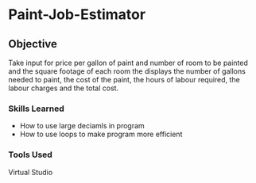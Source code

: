 # Paint-Job-Estimator

## Objective

Take input for price per gallon of paint and number of room to be painted and the square footage of each room the displays the number of gallons needed to paint, the cost of the paint, the hours of labour required, the labour charges and the total cost.

### Skills Learned

- How to use large deciamls in program
- How to use loops to make program more efficient

### Tools Used

Virtual Studio
